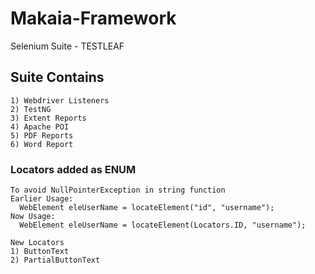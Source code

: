 # Makaia-Framework
Selenium Suite - TESTLEAF
## Suite Contains
```
1) Webdriver Listeners
2) TestNG
3) Extent Reports
4) Apache POI
5) PDF Reports
6) Word Report
```
### Locators added as ENUM
```
To avoid NullPointerException in string function
Earlier Usage:
  WebElement eleUserName = locateElement("id", "username");
Now Usage: 
  WebElement eleUserName = locateElement(Locators.ID, "username");
  
New Locators
1) ButtonText
2) PartialButtonText 
```